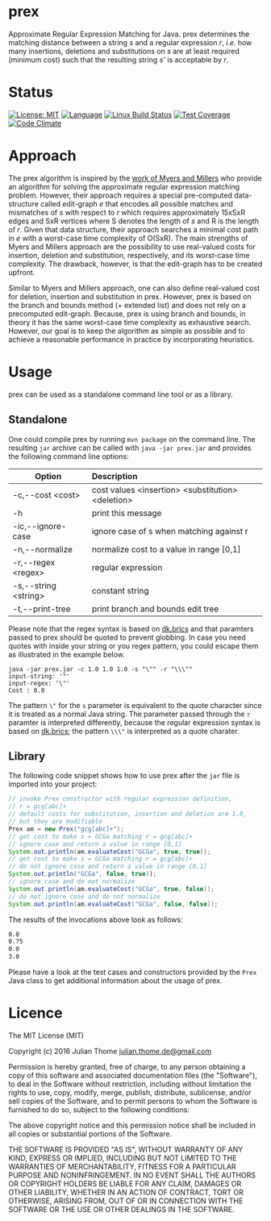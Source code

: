 # prex

Approximate Regular Expression Matching for Java. prex determines
the matching distance between a string *s* and a regular expression *r*,
*i.e.* how many insertions, deletions and substitutions on *s* are at least required (minimum cost) such that the resulting
string *s'* is acceptable by *r*.

# Status


[![License: MIT](https://img.shields.io/badge/License-MIT-yellow.svg?style=flat-square)][licence]
[![Language](http://img.shields.io/badge/language-java-brightgreen.svg?style=flat-square)][language]
[![Linux Build Status](https://img.shields.io/travis/julianthome/prex/master.svg?label=Linux%20build)][travis]
[![Test Coverage](https://codecov.io/gh/julianthome/prex/branch/master/graph/badge.svg)][coverage]
[![Code Climate](https://codeclimate.com/github/julianthome/prex/badges/issue_count.svg)][codeclimate]

[licence]: https://opensource.org/licenses/mit
[language]: https://www.java.com
[travis]: https://travis-ci.org/julianthome/prex
[codeclimate]: https://codeclimate.com/github/julianthome/prex
[coverage]: https://codecov.io/gh/julianthome/prex


# Approach

The prex algorithm is inspired by the [work of Myers and
Millers](http://www.cs.mun.ca/~harold/Courses/Old/Ling6800.W06/Diary/reg.aprox.pdf)
who provide an algorithm for solving the approximate regular
expression matching problem. However, their approach requires a special pre-computed
data-structure called edit-graph *e* that encodes all possible matches and mismatches
of *s* with respect to
*r* which requires approximately 15xSxR edges and SxR vertices
where S denotes the length of *s* and R is the length of *r*.
Given that data structure, their approach searches a minimal cost path
in *e* with a worst-case time complexity of
O(SxR). The main strengths
of Myers and Millers approach are the possibility to use real-valued costs for insertion,
deletion and substitution, respectively, and its worst-case time complexity. The drawback, however,
is that the edit-graph has to be created upfront.

Similar to Myers and Millers approach, one can also define real-valued cost
for deletion, insertion and substitution in prex. However, prex is based on the branch and bounds method
(+ extended list) and does not rely on a precomputed edit-graph. Because,
prex is using branch and bounds, in theory it has the same worst-case time complexity as exhaustive
search. However, our goal is to keep
the algorithm as simple as possible and to achieve a reasonable performance in practice by incorporating heuristics.

# Usage

prex can be used as a standalone command line tool or as a library.

## Standalone

One could compile prex by running `mvn package` on the command line. The resulting `jar` archive
can be called with `java -jar prex.jar` and provides the following command line options:

| Option               | Description                                         |
|----------------------|:----------------------------------------------------|
| -c,--cost &lt;cost&gt;   |cost values &lt;insertion&gt; &lt;substitution&gt; &lt;deletion&gt;|                      
| -h                   |  print this message                                 |
| -ic,--ignore-case    |  ignore case of s when matching against r           |
| -n,--normalize       |      normalize cost to a value in range [0,1]       |
| -r,--regex &lt;regex&gt; |  regular expression                                 |
| -s,--string &lt;string&gt; |  constant string                                  |
| -t,--print-tree      |  print branch and bounds edit tree                  |

Please note that the regex syntax is based on [dk.brics](https://www.brics.dk/automaton/doc/index.html?dk/brics/automaton/RegExp.html) and that paramters passed to prex should be quoted to prevent globbing. In case you need quotes with inside your string or you regex pattern, you could escape them as illustrated in the example below.

```
java -jar prex.jar -c 1.0 1.0 1.0 -s "\"" -r "\\\""
input-string: '"'
input-regex: '\"'
Cost : 0.0
```

The pattern `\"` for the `s` parameter is equivalent to the quote character since it is treated as a normal Java string. The parameter passed through the `r` paramter is interpreted differently, because the regular expression syntax is based on [dk.brics](https://www.brics.dk/automaton/doc/index.html?dk/brics/automaton/RegExp.html); the pattern `\\\"` is interpreted as a quote charater.

## Library

The following code snippet shows how to use prex after the `jar` file
is imported into your project:

```java
// invoke Prex constructor with regular expression definition,
// r = gcg[abc]+
// default costs for substitution, insertion and deletion are 1.0,
// but they are modifiable
Prex am = new Prex("gcg[abc]+");
// get cost to make s = GCGa matching r = gcg[abc]+
// ignore case and return a value in range [0,1]
System.out.println(am.evaluateCost("GCGa", true, true));
// get cost to make s = GCGa matching r = gcg[abc]+
// do not ignore case and return a value in range [0,1]
System.out.println("GCGa", false, true));
// ignore case and do not normalize
System.out.println(am.evaluateCost("GCGa", true, false));
// do not ignore case and do not normalize
System.out.println(am.evaluateCost("GCGa", false, false));
```

The results of the invocations above look as follows:

```bash
0.0
0.75
0.0
3.0
```

Please have a look at the test cases and constructors provided by the
`Prex` Java class to get additional information about the usage of prex.

# Licence

The MIT License (MIT)

Copyright (c) 2016 Julian Thome <julian.thome.de@gmail.com>

Permission is hereby granted, free of charge, to any person obtaining a copy of
this software and associated documentation files (the "Software"), to deal in
the Software without restriction, including without limitation the rights to
use, copy, modify, merge, publish, distribute, sublicense, and/or sell copies
of the Software, and to permit persons to whom the Software is furnished to do
so, subject to the following conditions:

The above copyright notice and this permission notice shall be included in all
copies or substantial portions of the Software.

THE SOFTWARE IS PROVIDED "AS IS", WITHOUT WARRANTY OF ANY KIND, EXPRESS OR
IMPLIED, INCLUDING BUT NOT LIMITED TO THE WARRANTIES OF MERCHANTABILITY,
FITNESS FOR A PARTICULAR PURPOSE AND NONINFRINGEMENT. IN NO EVENT SHALL THE
AUTHORS OR COPYRIGHT HOLDERS BE LIABLE FOR ANY CLAIM, DAMAGES OR OTHER
LIABILITY, WHETHER IN AN ACTION OF CONTRACT, TORT OR OTHERWISE, ARISING FROM,
OUT OF OR IN CONNECTION WITH THE SOFTWARE OR THE USE OR OTHER DEALINGS IN THE
SOFTWARE.
